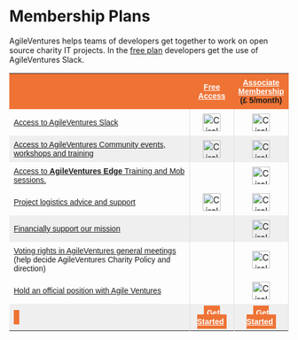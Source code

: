 # Membership Plans

AgileVentures helps teams of developers get together to work on open source charity IT projects.  In the [free plan](/free) developers get the use of AgileVentures Slack.

<div>
<table
class="tg"
style="
border-collapse: collapse;
border-spacing: 0;
border-color: #aaa;
width: 100%;
"
>
<tbody>
<tr style="background-color: #ee7335;">
<td style="width: 350px;"></td>
<th
style="
width: 65px;
font-family: Arial, sans-serif;
font-size: 14px;
padding: 8px;
"
>
<div style="text-align: center;">
<a href="/free" style="color: white;">Free Access</a>
</div>
</th>
<th
style="
width: 60px;
font-family: Arial, sans-serif;
font-size: 14px;
padding: 8px;
"
>
<div style="text-align: center;">
<a href="/associate" style="color: white;"
>Associate Membership</a
>
</div>
<div style="text-align: center;">(&#xa3; 5/month)</div>
</th>
</tr>
<tr>
<td
style="
font-family: Arial, sans-serif;
font-size: 14px;
padding: 8px;
"
>
<a href="/free">Access to AgileVentures Slack</a>
</td>
<td
style="
text-align: center;
padding: 8px;
border-left: solid 1px #ddd;
"
>
<img
width="32"
src="https://dl.dropbox.com/s/h3vg4hcvhkjc1ks/teal-circle-checkmark-128.png"
alt="Circle checkmark icon"
title="Circle checkmark"
/>
</td>
<td
style="
text-align: center;
padding: 8px;
border-left: solid 1px #ddd;
border-right: solid 1px #ddd;
"
>
<img
width="32"
src="https://dl.dropbox.com/s/h3vg4hcvhkjc1ks/teal-circle-checkmark-128.png"
alt="Circle checkmark icon"
title="Circle checkmark"
/>
</td>
</tr>
<tr>
<td
style="
font-family: Arial, sans-serif;
font-size: 14px;
background: #efefef;
padding: 8px;
"
>
<a href="/free">Access to AgileVentures Community events, workshops and training </a>
</td>
<td
style="
text-align: center;
background: #efefef;
padding: 8px;
border-left: solid 1px #ddd;
"
>
<img
width="32"
src="https://dl.dropbox.com/s/h3vg4hcvhkjc1ks/teal-circle-checkmark-128.png"
alt="Circle checkmark icon"
title="Circle checkmark"
/>
</td>
<td
style="
text-align: center;
background: #efefef;
padding: 8px;
border-left: solid 1px #ddd;
border-right: solid 1px #ddd;
"
>
<img
width="32"
src="https://dl.dropbox.com/s/h3vg4hcvhkjc1ks/teal-circle-checkmark-128.png"
alt="Circle checkmark icon"
title="Circle checkmark"
/>
</td>
		</tr>
		<tr>
<td
style="
font-family: Arial, sans-serif;
font-size: 14px;
padding: 8px;
"
>
			<a href="/associate">Access to <strong>AgileVentures Edge</strong> Training and Mob sessions.</a>
</td>
<td
style="
text-align: center;
padding: 8px;
border-left: solid 1px #ddd;
"
>
</td>
<td
style="
text-align: center;
padding: 8px;
border-left: solid 1px #ddd;
border-right: solid 1px #ddd;
"
>
<img
width="32"
src="https://dl.dropbox.com/s/h3vg4hcvhkjc1ks/teal-circle-checkmark-128.png"
alt="Circle checkmark icon"
title="Circle checkmark"
/>
</td>
</tr>
<tr>
<td
style="
font-family: Arial, sans-serif;
font-size: 14px;
padding: 8px;
"
>
<a href="/free">Project logistics advice and support</a>
</td>
<td
style="
text-align: center;
padding: 8px;
border-left: solid 1px #ddd;
"
>
<img
width="32"
src="https://dl.dropbox.com/s/h3vg4hcvhkjc1ks/teal-circle-checkmark-128.png"
alt="Circle checkmark icon"
title="Circle checkmark"
/>
</td>
<td
style="
text-align: center;
padding: 8px;
border-left: solid 1px #ddd;
border-right: solid 1px #ddd;
"
>
<img
width="32"
src="https://dl.dropbox.com/s/h3vg4hcvhkjc1ks/teal-circle-checkmark-128.png"
alt="Circle checkmark icon"
title="Circle checkmark"
/>
</td>
</tr>



<tr>
<td
style="
font-family: Arial, sans-serif;
font-size: 14px;
background: #efefef;
padding: 8px;
"
>
<a href="/associate"
>Financially support our mission</a>
</td>
<td
style="
text-align: center;
background: #efefef;
padding: 8px;
border-left: solid 1px #ddd;
"
></td>
<td
style="
text-align: center;
background: #efefef;
padding: 8px;
border-left: solid 1px #ddd;
border-right: solid 1px #ddd;
"
>
<img
width="32"
src="https://dl.dropbox.com/s/h3vg4hcvhkjc1ks/teal-circle-checkmark-128.png"
alt="Circle checkmark icon"
title="Circle checkmark"
/>
</td>
</tr>
<tr>
<td
style="
font-family: Arial, sans-serif;
font-size: 14px;
padding: 8px;
"
>
<a href="/associate">Voting rights in AgileVentures general meetings </a
><br />(help decide AgileVentures Charity Policy and direction)
</td>
<td
style="
text-align: center;
padding: 8px;
border-left: solid 1px #ddd;
"
></td>
<td
style="
text-align: center;
padding: 8px;
border-left: solid 1px #ddd;
border-right: solid 1px #ddd;
"
>
<img
width="32"
src="https://dl.dropbox.com/s/h3vg4hcvhkjc1ks/teal-circle-checkmark-128.png"
alt="Circle checkmark icon"
title="Circle checkmark"
/>
</td>
		</tr>
		<tr>
<td
style="
font-family: Arial, sans-serif;
font-size: 14px;
padding: 8px;
"
>
<a href="/opportunities">Hold an official position with Agile Ventures</a
>
</td>
<td
style="
text-align: center;
padding: 8px;
border-left: solid 1px #ddd;
"
></td>
<td
style="
text-align: center;
padding: 8px;
border-left: solid 1px #ddd;
border-right: solid 1px #ddd;
"
>
<img
width="32"
src="https://dl.dropbox.com/s/h3vg4hcvhkjc1ks/teal-circle-checkmark-128.png"
alt="Circle checkmark icon"
title="Circle checkmark"
/>
</td>
		</tr> 
<tr>
<td
style="
font-family: Arial, sans-serif;
font-size: 14px;
padding: 8px;
background: #efefef;
"
>
<span
class="btn btn-primary btn-block"
style="
background-color: #ee7335;
border-color: #ee7335;
padding: 5px;
width: 350px;
"
><a href="/sponsorship"></a
></span>
</td>
<td
style="
text-align: center;
font-family: Arial, sans-serif;
font-size: 14px;
padding: 8px;
background: #efefef;
border-left: solid 1px #ddd;
color: white;
"
>
<span
class="btn btn-primary btn-block"
style="
background-color: #ee7335;
border-color: #ee7335;
padding: 5px;
"
><a href="/users/sign_up" style="color: white;"
><b>Get Started</b></a
></span
>
</td>
<td
style="
text-align: center;
font-family: Arial, sans-serif;
font-size: 14px;
padding: 8px;
background: #efefef;
border-left: solid 1px #ddd;
border-right: solid 1px #ddd;
"
>
<span
class="btn btn-primary btn-block"
style="
color: white;
background-color: #ee7335;
border-color: #ee7335;
padding: 5px;
"
>
<a href="/subscriptions/new?plan=associate" style="color: white;"
><b>Get Started</b></a
></span
>
</td>
</tr>
</tbody>
</table>
</div>
